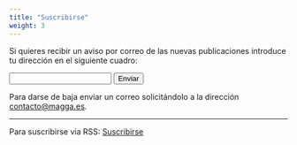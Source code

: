 ```yaml
---
title: "Suscribirse"
weight: 3
---
```


Si quieres recibir un aviso por correo de las nuevas publicaciones introduce tu dirección en el siguiente cuadro:  


<form accept-charset="UTF-8" method="POST" name="Suscripciones" data-netlify="true" action="/bienvenido.md">
  <label for="email-address"></label>
  <input type="email" id="email" name="email" required>
  <button class="btn btn-default" type="submit">Enviar</button>
</form>

Para darse de baja enviar un correo solicitándolo a la dirección contacto@magga.es.  

---  


Para suscribirse via RSS:  <span class="autor"><a href="/index.xml">Suscribirse</a></span>
